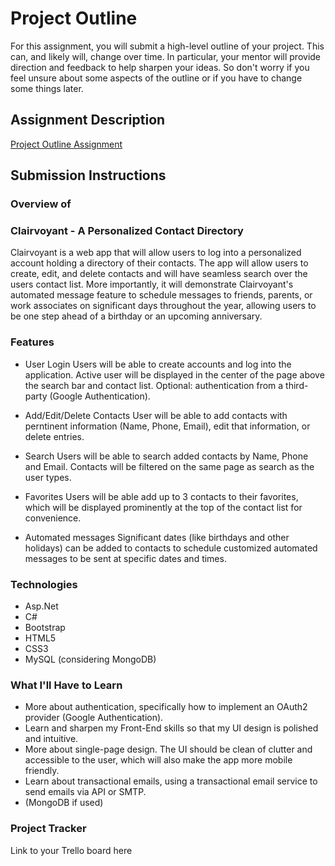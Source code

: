 # Project Outline
For this assignment, you will submit a high-level outline of your project. This can, and likely will, change over time. In particular, your mentor will provide direction and feedback to help sharpen your ideas. So don't worry if you feel unsure about some aspects of the outline or if you have to change some things later.

## Assignment Description
[Project Outline Assignment](https://education.launchcode.org/liftoff/modules/assignments/project-outline)

## Submission Instructions

### Overview of 
### Clairvoyant - A Personalized Contact Directory  
Clairvoyant is a web app that will allow users to log into a personalized account holding a directory of their contacts. The app will allow users to create, edit, and delete contacts and will have seamless 
search over the users contact list. More importantly, it will demonstrate Clairvoyant's automated message feature to schedule messages to friends, parents, or work associates on significant days throughout the year, 
allowing users to be one step ahead of a birthday or an upcoming anniversary. 


### Features
- User Login
	Users will be able to create accounts and log into the application. Active user will be displayed in the center of the page above the search bar and contact list. Optional: authentication from a third-party (Google Authentication).

- Add/Edit/Delete Contacts 
	User will be able to add contacts with perntinent information (Name, Phone, Email), edit that information, or delete entries. 

- Search
	Users will be able to search added contacts by Name, Phone and Email. Contacts will be filtered on the same page as search as the user types.

- Favorites 
	Users will be able add up to 3 contacts to their favorites, which will be displayed prominently at the top of the contact list for convenience.

- Automated messages
	Significant dates (like birthdays and other holidays) can be added to contacts to schedule customized automated messages to be sent at specific dates and times. 


### Technologies
- Asp.Net
- C#
- Bootstrap
- HTML5
- CSS3
- MySQL (considering MongoDB)

### What I'll Have to Learn
- More about authentication, specifically how to implement an OAuth2 provider (Google Authentication).
- Learn and sharpen my Front-End skills so that my UI design is polished and intuitive. 
- More about single-page design. The UI should be clean of clutter and accessible to the user, which will also make the app more mobile friendly. 
- Learn about transactional emails, using a transactional email service to send emails via API or SMTP.
- (MongoDB if used)
### Project Tracker



Link to your Trello board here
